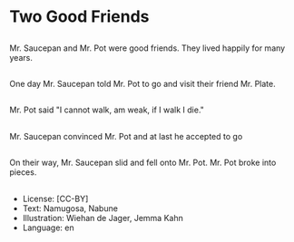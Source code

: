# Two Good Friends

##
Mr. Saucepan and Mr. Pot were good friends. They
lived happily for many years.

##
One day Mr. Saucepan told Mr. Pot to go and visit their friend Mr.
Plate.

##
Mr. Pot said "I cannot walk, am weak, if I walk I die."

##
Mr. Saucepan convinced Mr. Pot and at last he accepted to go

##
On their way, Mr. Saucepan slid and fell onto Mr. Pot. Mr. Pot broke
into pieces.

##
* License: [CC-BY]
* Text: Namugosa, Nabune
* Illustration: Wiehan de Jager, Jemma Kahn
* Language: en
